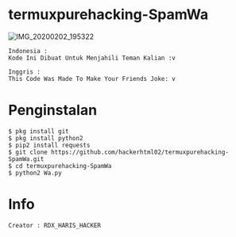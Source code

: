 # termuxpurehacking-SpamWa
![IMG_20200202_195322](https://user-images.githubusercontent.com/59508497/73608456-b8536a80-45f5-11ea-8458-50817c3088a2.JPG)

```
Indonesia :
Kode Ini Dibuat Untuk Menjahili Teman Kalian :v
```
```
Inggris : 
This Code Was Made To Make Your Friends Joke: v
```
# Penginstalan
```
$ pkg install git
$ pkg install python2
$ pip2 install requests
$ git clone https://github.com/hackerhtml02/termuxpurehacking-SpamWa.git
$ cd termuxpurehacking-SpamWa
$ python2 Wa.py
```

# Info
```
Creator : RDX_HARIS_HACKER
```
